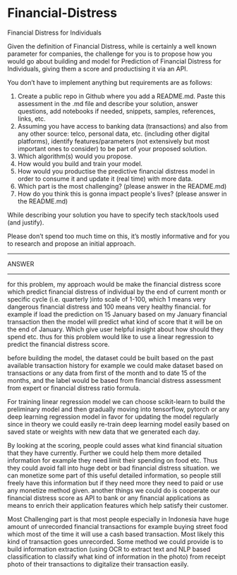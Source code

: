 # Financial-Distress

Financial Distress for Individuals

Given the definition of Financial Distress, while is certainly a well known parameter for companies, the challenge for you is to propose how you would go about building and model for Prediction of Financial Distress for Individuals, giving them a score and productising it via an API.

You don’t have to implement anything but requirements are as follows:

1. Create a public repo in Github where you add a README.md. Paste this assessment in the .md file and describe your solution, answer questions, add notebooks if needed, snippets, samples, references, links, etc.
2. Assuming you have access to banking data (transactions) and also from any other source: telco, personal data, etc. (including other digital platforms), identify features/parameters (not extensively but most important ones to consider) to be part of your proposed solution.
3. Which algorithm(s) would you propose.
4. How would you build and train your model.
5. How would you productise the predictive financial distress model in order to consume it and update it (real time) with more data.
6. Which part is the most challenging? (please answer in the README.md)
7. How do you think this is gonna impact people's lives? (please answer in the README.md)


While describing your solution you have to specify tech stack/tools used (and justify).

Please don’t spend too much time on this, it’s mostly informative and for you to research and propose an initial approach.



-----------------------------------------

ANSWER 

------------------------------------

for this problem, my approach would be make the financial distress score which predict financial distress of individual by the end of current month or specific cycle (i.e. quarterly )into scale of 1-100, which 1 means very dangerous financial distress and 100 means very healthy financial. for example if load the prediction on 15 January based on my January financial transaction then the model will predict what kind of score that it will be on the end of January. Which give user helpful insight about how should they spend etc.
thus for this problem would like to use a linear regression to predict the  financial distress  score. 

before building the model, the dataset could be built based on the past available transaction history for example we could make dataset based on transactions or any data from first of the month and to date 15 of the months, and the label would be based from financial distress assessment from expert or financial distress ratio formula. 

For training linear regression model we can choose scikit-learn to build the preliminary model and then gradually moving into tensorflow, pytorch or any deep learning regression model in favor for updating the model regularly since in theory we could easily re-train deep learning model easily based on saved state or weights with new data that we generated each day.

By looking at the scoring, people could asses what kind financial situation that they have currently. Further we could help them more detailed information for example they need limit their spending on food etc. Thus they could avoid fall into huge debt or bad financial distress situation. we can monetize some part of this useful detailed information, so people still freely have this information but if they need more they need to paid or use any monetize method given. another things we could do is cooperate our financial distress score as API to bank or any financial applications as means to enrich their application features which help satisfy their customer.

Most Challenging part is that most people especially in Indonesia have huge amount of unrecorded financial transactions for example buying street food which most of the time it will use a cash based transaction. Most likely this kind of transaction goes unrecorded. Some method we could provide is to build information extraction (using OCR to extract text and NLP based classification to classify what kind of information in the photo) from receipt photo of their transactions to digitalize their transaction easily.